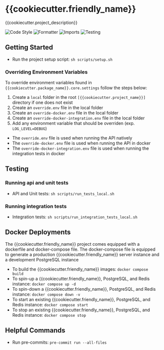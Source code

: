 # __{{cookiecutter.friendly_name}}__
{{cookiecutter.project_description}}

![Code Style](https://img.shields.io/badge/Code%20Style-flake8-blue)
![Formatter](https://img.shields.io/badge/Formatter-black-black)
![Imports](https://img.shields.io/badge/Imports-isort-orange)
![Testing](https://img.shields.io/badge/Testing-100%25-green)


## __Getting Started__
* Run the project setup script: `sh scripts/setup.sh`

### __Overriding Environment Variables__
To override environment variables found in `{{cookiecutter.package_name}}.core.settings` follow
the steps below:

1. Create a `local` folder in the root `[{{cookiecutter.project_name}}]` directory if one does not exist
2. Create an `override.env` file in the local folder
3. Create an `override-docker.env` file in the local folder
4. Create an `override-docker-integration.env` file in the local folder
4. Add any environment variable that should be overriden (exp. `LOG_LEVEL=DEBUG`)

* The `override.env` file is used when running the API natively
* The `override-docker.env` file is used when running the API in docker
* The `override-docker-integration.env` file is used when running the integration tests in docker


## __Testing__

### __Running api and unit tests__
* API and Unit tests: `sh scripts/run_tests_local.sh`

### __Running integration tests__
* Integration tests: `sh scripts/run_integration_tests_local.sh`


## __Docker Deployments__
The {{cookiecutter.friendly_name}} project comes equipped with a dockerfile and docker-compose file. The 
docker-compose file is equipped to generate a production {{cookiecutter.friendly_name}} server instance 
and a development PostgreSQL instance

* To build the {{cookiecutter.friendly_name}} images: `docker compose build`
* To spin-up a {{cookiecutter.friendly_name}}, PostgreSQL, and Redis instance: `docker compose up -d`
* To spin-down a {{cookiecutter.friendly_name}}, PostgreSQL, and Redis instance: `docker compose down -v`
* To start an existing {{cookiecutter.friendly_name}}, PostgreSQL, and Redis instance: `docker compose start`
* To stop an existing {{cookiecutter.friendly_name}}, PostgreSQL, and Redis instance: `docker compose stop`


## __Helpful Commands__
* Run pre-commits: `pre-commit run --all-files`
